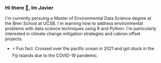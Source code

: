 ### Hi there 👋, Im Javier

I'm currently persuing a Master of Environmental Data Science degree at the Bren School at UCSB. I´m learning how to address environmental problems with data science techniques using R and Python. I'm particularly interested in climate change mitigation strategies and cabron offset projects.
- ⚡ Fun fact: Crossed over the pacific ocean in 2021 and got stuck in the Fiji Islands due to the COVID-19 pandemic.

<!--
**javipatron/javipatron** is a ✨ _special_ ✨ repository because its `README.md` (this file) appears on your GitHub profile.
